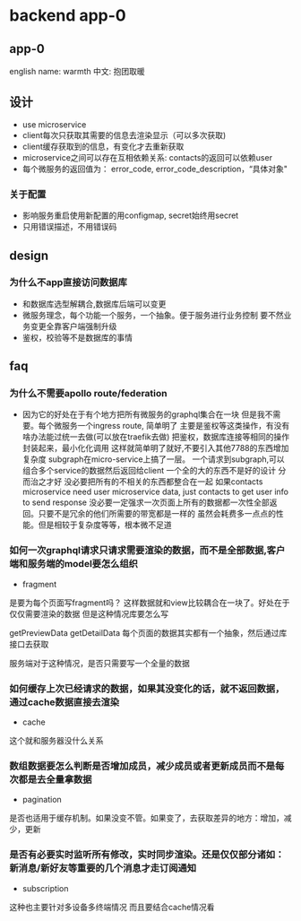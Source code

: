 
# backend app-0

## app-0

english name: warmth
中文: 抱团取暖

## 设计

* use microservice
* client每次只获取其需要的信息去渲染显示（可以多次获取)
* client缓存获取到的信息，有变化才去重新获取
* microservice之间可以存在互相依赖关系: contacts的返回可以依赖user
* 每个微服务的返回值为： error_code, error_code_description，“具体对象"

### 关于配置

* 影响服务重启使用新配置的用configmap, secret始终用secret
* 只用错误描述，不用错误码

## design

### 为什么不app直接访问数据库

* 和数据库选型解耦合,数据库后端可以变更
* 微服务理念，每个功能一个服务，一个抽象。便于服务进行业务控制
  要不然业务变更全靠客户端强制升级
* 鉴权，校验等不是数据库的事情

## faq

### 为什么不需要apollo route/federation

* 因为它的好处在于有个地方把所有微服务的graphql集合在一块
  但是我不需要。每个微服务一个ingress route, 简单明了
  主要是鉴权等这类操作，有没有啥办法能过统一去做(可以放在traefik去做)
  把鉴权，数据库连接等相同的操作封装起来，最小化化调用
	这样就简单明了就好,不要引入其他7788的东西增加复杂度
  subgraph在micro-service上搞了一层。
  一个请求到subgraph,可以组合多个service的数据然后返回给client
  一个全的大的东西不是好的设计
  分而治之才好
  没必要把所有的不相关的东西都整合在一起
  如果contacts microservice need user microservice data, just contacts to get user info to 
  send response
  没必要一定强求一次页面上所有的数据都一次性全部返回。只要不是冗余的他们所需要的带宽都是一样的
  虽然会耗费多一点点的性能。但是相较于复杂度等等，根本微不足道
			
### 如何一次graphql请求只请求需要渲染的数据，而不是全部数据,客户端和服务端的model要怎么组织

* fragment

是要为每个页面写fragment吗？
这样数据就和view比较耦合在一块了。好处在于仅仅需要渲染的数据
但是这种情况库要怎么写

getPreviewData
getDetailData
每个页面的数据其实都有一个抽象，然后通过库接口去获取

服务端对于这种情况，是否只需要写一个全量的数据

### 如何缓存上次已经请求的数据，如果其没变化的话，就不返回数据，通过cache数据直接去渲染

* cache 

这个就和服务器没什么关系

### 数组数据要怎么判断是否增加成员，减少成员或者更新成员而不是每次都是去全量拿数据

* pagination

是否也适用于缓存机制。如果没变不管。如果变了，去获取差异的地方：增加，减少，更新

### 是否有必要实时监听所有修改，实时同步渲染。还是仅仅部分诸如：新消息/新好友等重要的几个消息才走订阅通知

* subscription

这种也主要针对多设备多终端情况
而且要结合cache情况看